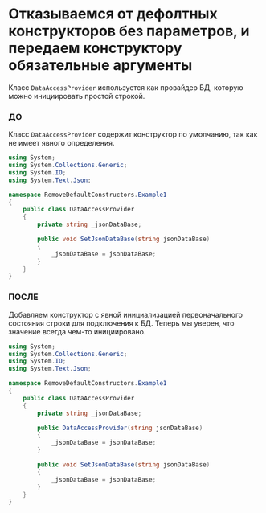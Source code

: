 # Отказываемся от дефолтных конструкторов без параметров, и передаем конструктору обязательные аргументы

Класс `DataAccessProvider` используется как провайдер БД, которую можно инициировать простой строкой.

### ДО

Класс `DataAccessProvider` содержит конструктор по умолчанию, так как не имеет явного определения. 

~~~C#
using System;
using System.Collections.Generic;
using System.IO;
using System.Text.Json;

namespace RemoveDefaultConstructors.Example1
{
    public class DataAccessProvider
    {
        private string _jsonDataBase;

        public void SetJsonDataBase(string jsonDataBase)
        {
            _jsonDataBase = jsonDataBase;
        }
    }
}
~~~

### ПОСЛЕ

Добавляем конструктор с явной инициализацией первоначального состояния строки для подключения к БД. Теперь мы уверен, что значение всегда чем-то инициировано. 

~~~C#
using System;
using System.Collections.Generic;
using System.IO;
using System.Text.Json;

namespace RemoveDefaultConstructors.Example1
{
    public class DataAccessProvider
    {
        private string _jsonDataBase;

        public DataAccessProvider(string jsonDataBase)
        {
            _jsonDataBase = jsonDataBase;
        }

        public void SetJsonDataBase(string jsonDataBase)
        {
            _jsonDataBase = jsonDataBase;
        }
    }
}
~~~